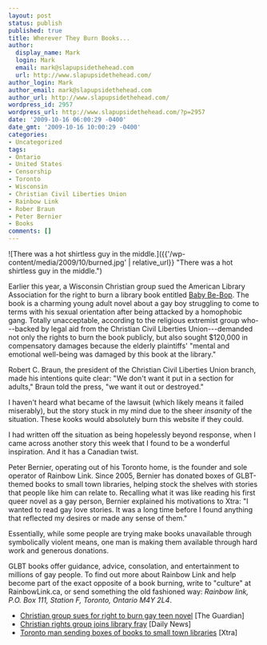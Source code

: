```yaml
---
layout: post
status: publish
published: true
title: Wherever They Burn Books...
author:
  display_name: Mark
  login: Mark
  email: mark@slapupsidethehead.com
  url: http://www.slapupsidethehead.com/
author_login: Mark
author_email: mark@slapupsidethehead.com
author_url: http://www.slapupsidethehead.com/
wordpress_id: 2957
wordpress_url: http://www.slapupsidethehead.com/?p=2957
date: '2009-10-16 06:00:29 -0400'
date_gmt: '2009-10-16 10:00:29 -0400'
categories:
- Uncategorized
tags:
- Ontario
- United States
- Censorship
- Toronto
- Wisconsin
- Christian Civil Liberties Union
- Rainbow Link
- Rober Braun
- Peter Bernier
- Books
comments: []
---
```

![There was a hot shirtless guy in the middle.]({{'/wp-content/media/2009/10/burned.jpg' | relative_url}} "There was a hot shirtless guy in the middle.")

Earlier this year, a Wisconsin Christian group sued the American Library Association for the right to burn a library book entitled [Baby Be-Bop](http://www.amazon.ca/Baby-Be-Bop-Francesca-Lia-Block/dp/0064471764/ "I haven't read it, but I always encourage the reading of banned books"). The book is a charming young adult novel about a gay boy struggling to come to terms with his sexual orientation after being attacked by a homophobic gang. Totally unacceptable, according to the religious extremist group who---backed by legal aid from the Christian Civil Liberties Union---demanded not only the rights to burn the book publicly, but also sought $120,000 in compensatory damages because the elderly plaintiffs' "mental and emotional well-being was damaged by this book at the library."

Robert C. Braun, the president of the Christian Civil Liberties Union branch, made his intentions quite clear: "We don't want it put in a section for adults," Braun told the press, "we want it out or destroyed."

I haven't heard what became of the lawsuit (which likely means it failed miserably), but the story stuck in my mind due to the sheer _insanity_ of the situation. These kooks would absolutely burn this website if they could.

I had written off the situation as being hopelessly beyond response, when I came across another story this week that I found to be a wonderful inspiration. And it has a Canadian twist.

Peter Bernier, operating out of his Toronto home, is the founder and sole operator of Rainbow Link. Since 2005, Bernier has donated boxes of GLBT-themed books to small town libraries, helping stock the shelves with stories that people like him can relate to. Recalling what it was like reading his first queer novel as a gay person, Bernier explained his motivations to Xtra: "I wanted to read gay love stories. It was a long time before I found anything that reflected my desires or made any sense of them."

Essentially, while some people are trying make books unavailable through symbolically violent means, one man is making them available through hard work and generous donations.

GLBT books offer guidance, advice, consolation, and entertainment to millions of gay people. To find out more about Rainbow Link and help become part of the exact opposite of a book burning, write to "culture" at RainbowLink.ca, or send something the old fashioned way: _Rainbow link, P.O. Box 111, Station F, Toronto, Ontario M4Y 2L4_.

- [Christian group sues for right to burn gay teen novel](http://www.guardian.co.uk/books/2009/jun/12/christian-group-sues-burn-gay-teen-novel) [The Guardian]
- [Christian rights group joins library fray](http://activepaper.olivesoftware.com/Repository/ml.asp?Ref=V0JETi8yMDA5LzA1LzAyI0FyMDAxMDE=&Mode=HTML&Locale=english-skin-custom) [Daily News]
- [Toronto man sending boxes of books to small town libraries](http://www.xtra.ca/public/Ottawa/Toronto_man_sending_boxes_of_books_to_small_town_libraries-7573.aspx) [Xtra]
